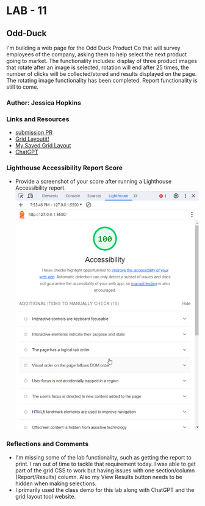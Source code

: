 # LAB - 11

## Odd-Duck

I'm building a web page for the Odd Duck Product Co that will survey employees of the company, asking them to help select the next product going to market.  The functionality includes:  display of three product images that rotate after an image is selected, rotation will end after 25 times, the number of clicks will be collected/stored and results displayed on the page.  The rotating image functionality has been completed.  Report functionality is still to come.

### Author: Jessica Hopkins

### Links and Resources

* [submission PR](https://github.com/jessicahopkins/odd-duck/pull/1#issue-1980501576)
* [Grid Layoutit!](https://grid.layoutit.com/)
* [My Saved Grid Layout](https://grid.layoutit.com/?id=WtH57Yx)
* [ChatGPT](https://chat.openai.com/share/7c28965b-4f2a-4b3a-baf3-a0996f017f6a)


### Lighthouse Accessibility Report Score

* Provide a screenshot of your score after running a Lighthouse Accessibility report.
![Lighthouse Score](img/Lighthouse-Odd%20Duck%20-%20Lab11%202023-11-06_19-54-05.jpg)

### Reflections and Comments

* I'm missing some of the lab functionality, such as getting the report to print.  I ran out of time to tackle that requirement today.  I was able to get part of the grid CSS to work but having issues with one section/column (Report/Results) column.  Also my View Results button needs to be hidden when making selections.
* I primarily used the class demo for this lab along with ChatGPT and the grid layout tool website.
